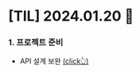 # [TIL] 2024.01.20 📘

### 1. 프로젝트 준비
* API 설계 보완 [(click👆)](https://docs.google.com/spreadsheets/d/e/2PACX-1vQ2vFqt0vPhdqAwIcKV04z7oZSQGAJAm1Pn6Nyh3r75QVfvzfRPpOeXElR9PiSGiYkNbFktvGwEMKEn/pubhtml#)
